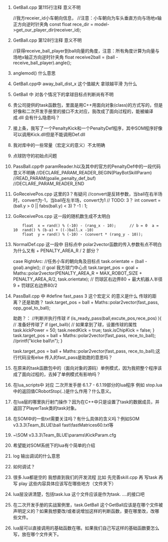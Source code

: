

1) GetBall.cpp  第115行注释  意义不明

	//我方receier_id小车朝向信息，
	//注意：小车朝向为车头垂直方向与场地x轴正方向逆时针夹角
	const float rece_dir = model->get_our_player_dir(receiver_id);

2) GetBall.cpp  第128行注释  意义不明

    //获得receive_ball_player到ball向量的角度，注意：所有角度计算为向量与场地x轴正方向逆时针夹角
        float receive2ball = (ball - receive_ball_player).angle();

3) anglemod()  什么意思


4) GetBall.cpp中 away_ball_dist_x 这个值越大  拿球越平滑  为什么

5) GetBall 中 对各个情况下的拿球目标点判断尚有不明

6) 贵公司提供的task函数包，里面是用C++用面向对象(class)的方式写的，但是好像和二次开发手册里的接口不太对应，我改成了面向过程的，能被编译成.dll  会有什么隐患吗？
7) 接上条，我写了一个PenaltyKick和一个PenaltyDef程序，其中SOM程序好像可以调用Kick.dll但是不能调用Def.dll
8) 我对库中的一些常量（宏定义的意义）不太明确
9) 点球防守的初始点问题
10) PassBall.cpp中    paramReader.h以及其中的官方的PenaltyDef中的一段代码意义不明确
        //DECLARE_PARAM_READER_BEGIN(PlayBotSkillParam)
        //READ_PARAM(goalie_penalty_def_buf)
        //DECLARE_PARAM_READER_END
11) GoReceivePos.cpp   这里的3？有疑问
    //convert是反转参数，当ball在右半场时，convert为-1，当ball在左半场，convert为1
        // TODO: 3？
        int convert = (ball.y > 0 || fabs(ball.y) < 3) ? -1 : 1;
12) GoReceivePos.cpp   这一段的随机数生成不太明白

			float  x = rand() % (-10) - (rang_x - 10);		// b = 0  a = 10  rand() % (b-a) + ((-)ball.x -10)
			float  y = rand() % (-10) - (convert * (rang_y - 10));
13) NormalDef.cpp 这一段中 目标点中 polar2vector函数的传入参数有点不明白  为什么又有 + PENALTY_AREA_R / 2 部分？


    case RightArc:
            //任务小车的朝向角及目标点
            task.orientate = (ball - goal).angle();
            // goal 我方球门中心点
            task.target_pos = goal + Maths::polar2vector(PENALTY_AREA_R + MAX_ROBOT_SIZE + PENALTY_AREA_R/2, task.orientate);	// 罚球区右边界80 + 最大机器人半径9 + 罚球区右边界80/2

14) PassBall.cpp 中 #define fast_pass 3  这个宏定义 的意义是什么   传球的距离？还是助跑？
    task.target_pos = ball + Maths::polar2vector(fast_pass, opp_goal_to_ball);

    助跑？：
    	//判断并执行传球
 	if (is_ready_pass(ball,excute_pos,rece_pos) ){	// 准备好传球了
		if (get_ball){		// 如果拿到了球，设置传球的属性
			task.kickPower = 50;
			task.needKick = true;
			task.isChipKick = false;
		}
		task.target_pos = ball + Maths::polar2vector(fast_pass, rece_to_ball);
		//printf("kicke ball\n");
		}

    task.target_pos = ball + Maths::polar2vector(fast_pass, rece_to_ball);这行代码没有else  传入的fast_pass是助跑的意思吗？

15) 在原来的task函数包中的（面向对象的源码）单例模式，因为我把整个程序该成了面向过程的，去掉了单例模式有影响吗？
16) 在lua_scripts中 对应 二次开发手册 6.1.7 - 6.1.19部分的lua程序  例如 stop.lua中的返回值CRobotStop(..)是什么作用？什么意义。
17) 在lua层的哪里执行射门操作？因为在C++中只是设置了task的数据成员，并返回了PlayerTask类的task对象。
18) 在SOM中的一些txt需要关注吗？有什么具体的含义吗？例如SOM v3.3.3\Team_BLUE\ball fast\fastMatrices60.txt等
19) ~\SOM v3.3.3\Team_BLUE\params\KickParam.cfg 
20) 希望能对SOM系统下的lua有个简单的介绍
21) log 输出调试的什么意思
22) 如何调试？
23) 很多.lua都是空的 我想直到我们的开发流程  比如 先完善skill.cpp  再 写task  再 写 play  这些内容具体应该写在哪些地方（文件夹下）
24) lua层没讲清楚，包括task.lua 这个文件应该是作为task. ....的接口吧
25) 在二次开发手册的实战案例里，task.GetBall 这个GetBall应该是在哪个文件被声明定义的？如果我想要改/或者说增加这样的判断函数，要在哪里改，改哪些文件。
26) lua层可以直接调用的基础函数在哪。如果我们自己写这样的基础函数要怎么写，放在哪个文件夹下。


